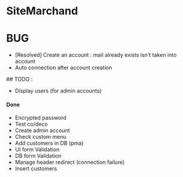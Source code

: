 # SiteMarchand

# BUG
* [Resolved] Create an account : mail already exists isn't taken into account
* Auto connection after account creation

## TODO :
* Display users (for admin accounts)

#### Done
* Encrypted password
* Test co/deco
* Create admin account
* Check custom menu
* Add customers in DB (pma)
* UI form Validation
* DB form Validation
* Manage header redirect (connection failure) 
* Insert customers